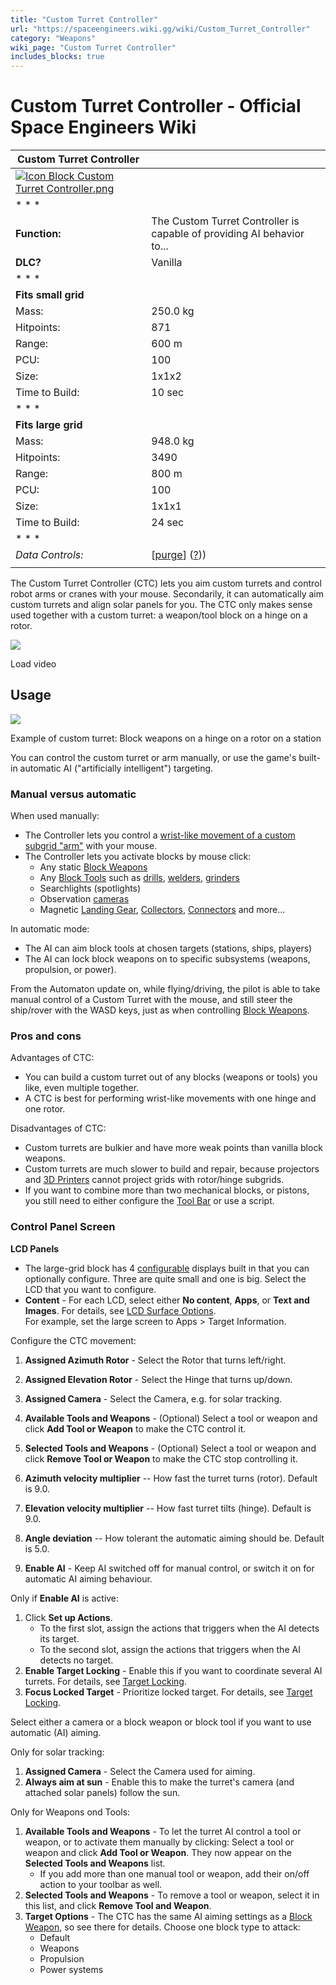 ```yaml
---
title: "Custom Turret Controller"
url: "https://spaceengineers.wiki.gg/wiki/Custom_Turret_Controller"
category: "Weapons"
wiki_page: "Custom Turret Controller"
includes_blocks: true
---
```


# Custom Turret Controller - Official Space Engineers Wiki

| Custom Turret Controller |     |
| --- | --- |
| [![Icon Block Custom Turret Controller.png](https://spaceengineers.wiki.gg/images/7/70/Icon_Block_Custom_Turret_Controller.png?49af70)](https://spaceengineers.wiki.gg/wiki/File:Icon_Block_Custom_Turret_Controller.png) |     |
| * * * |     |
| **Function:** | The Custom Turret Controller is capable of providing AI behavior to... |
| **DLC?** | Vanilla |
| * * * |     |
| **Fits small grid** |     |
| Mass: | 250.0 kg |
| Hitpoints: | 871 |
| Range: | 600 m |
| PCU: | 100 |
| Size: | 1x1x2 |
| Time to Build: | 10 sec |
| * * * |     |
| **Fits large grid** |     |
| Mass: | 948.0 kg |
| Hitpoints: | 3490 |
| Range: | 800 m |
| PCU: | 100 |
| Size: | 1x1x1 |
| Time to Build: | 24 sec |
| * * * |     |
| _Data Controls:_ | \[[purge](https://spaceengineers.wiki.gg/wiki/Custom_Turret_Controller?action=purge)\] ([?](https://spaceengineers.wiki.gg/wiki/Template:Info_Block))) |
|     |     |

The Custom Turret Controller (CTC) lets you aim custom turrets and control robot arms or cranes with your mouse. Secondarily, it can automatically aim custom turrets and align solar panels for you. The CTC only makes sense used together with a custom turret: a weapon/tool block on a hinge on a rotor.

![](https://i.ytimg.com/vi/q25AVvbDcsE/hqdefault.jpg)

Load video

## Usage

[![](https://spaceengineers.wiki.gg/images/thumb/1/1b/Station_defense_using_custom_turret_controllers.png/320px-Station_defense_using_custom_turret_controllers.png?be7fd5)](https://spaceengineers.wiki.gg/wiki/File:Station_defense_using_custom_turret_controllers.png)

Example of custom turret: Block weapons on a hinge on a rotor on a station

You can control the custom turret or arm manually, or use the game's built-in automatic AI ("artificially intelligent") targeting.

### Manual versus automatic

When used manually:

*   The Controller lets you control a [wrist-like movement of a custom subgrid "arm"](https://spaceengineers.wiki.gg/wiki/Mechanical_Blocks "Mechanical Blocks") with your mouse.
*   The Controller lets you activate blocks by mouse click:
    *   Any static [Block Weapons](https://spaceengineers.wiki.gg/wiki/Block_Weapons "Block Weapons")
    *   Any [Block Tools](https://spaceengineers.wiki.gg/wiki/Block_Tools "Block Tools") such as [drills](https://spaceengineers.wiki.gg/wiki/Drill "Drill"), [welders](https://spaceengineers.wiki.gg/wiki/Welder_Block "Welder Block"), [grinders](https://spaceengineers.wiki.gg/wiki/Grinder_Block "Grinder Block")
    *   Searchlights (spotlights)
    *   Observation [cameras](https://spaceengineers.wiki.gg/wiki/Camera "Camera")
    *   Magnetic [Landing Gear](https://spaceengineers.wiki.gg/wiki/Landing_Gear "Landing Gear"), [Collectors](https://spaceengineers.wiki.gg/wiki/Collector "Collector"), [Connectors](https://spaceengineers.wiki.gg/wiki/Connector "Connector") and more...

In automatic mode:

*   The AI can aim block tools at chosen targets (stations, ships, players)
*   The AI can lock block weapons on to specific subsystems (weapons, propulsion, or power).

From the Automaton update on, while flying/driving, the pilot is able to take manual control of a Custom Turret with the mouse, and still steer the ship/rover with the WASD keys, just as when controlling [Block Weapons](https://spaceengineers.wiki.gg/wiki/Block_Weapons "Block Weapons").

### Pros and cons

Advantages of CTC:

*   You can build a custom turret out of any blocks (weapons or tools) you like, even multiple together.
*   A CTC is best for performing wrist-like movements with one hinge and one rotor.

Disadvantages of CTC:

*   Custom turrets are bulkier and have more weak points than vanilla block weapons.
*   Custom turrets are much slower to build and repair, because projectors and [3D Printers](https://spaceengineers.wiki.gg/wiki/3D_Printer "3D Printer") cannot project grids with rotor/hinge subgrids.
*   If you want to combine more than two mechanical blocks, or pistons, you still need to either configure the [Tool Bar](https://spaceengineers.wiki.gg/wiki/Tool_Bar "Tool Bar") or use a script.

### Control Panel Screen

**LCD Panels**

*   The large-grid block has 4 [configurable](https://spaceengineers.wiki.gg/wiki/LCD_Surface_Options "LCD Surface Options") displays built in that you can optionally configure. Three are quite small and one is big. Select the LCD that you want to configure.
*   **Content** - For each LCD, select either **No content**, **Apps**, or **Text and Images**. For details, see [LCD Surface Options](https://spaceengineers.wiki.gg/wiki/LCD_Surface_Options "LCD Surface Options").  
    For example, set the large screen to Apps > Target Information.

Configure the CTC movement:

1.  **Assigned Azimuth Rotor** - Select the Rotor that turns left/right.
2.  **Assigned Elevation Rotor** - Select the Hinge that turns up/down.
3.  **Assigned Camera** - Select the Camera, e.g. for solar tracking.
4.  **Available Tools and Weapons** - (Optional) Select a tool or weapon and click **Add Tool or Weapon** to make the CTC control it.
5.  **Selected Tools and Weapons** - (Optional) Select a tool or weapon and click **Remove Tool or Weapon** to make the CTC stop controlling it.
6.  **Azimuth velocity multiplier** -- How fast the turret turns (rotor). Default is 9.0.
7.  **Elevation velocity multiplier** -- How fast turret tilts (hinge). Default is 9.0.
8.  **Angle deviation** -- How tolerant the automatic aiming should be. Default is 5.0.  
    
9.  **Enable AI** - Keep AI switched off for manual control, or switch it on for automatic AI aiming behaviour.

Only if **Enable AI** is active:

1.  Click **Set up Actions**.
    *   To the first slot, assign the actions that triggers when the AI detects its target.
    *   To the second slot, assign the actions that triggers when the AI detects no target.
2.  **Enable Target Locking** - Enable this if you want to coordinate several AI turrets. For details, see [Target Locking](https://spaceengineers.wiki.gg/wiki/Target_Locking "Target Locking").
3.  **Focus Locked Target** - Prioritize locked target. For details, see [Target Locking](https://spaceengineers.wiki.gg/wiki/Target_Locking "Target Locking").

Select either a camera or a block weapon or block tool if you want to use automatic (AI) aiming.

Only for solar tracking:

1.  **Assigned Camera** - Select the Camera used for aiming.
2.  **Always aim at sun** - Enable this to make the turret's camera (and attached solar panels) follow the sun.

Only for Weapons ond Tools:

1.  **Available Tools and Weapons** - To let the turret AI control a tool or weapon, or to activate them manually by clicking: Select a tool or weapon and click **Add Tool or Weapon**. They now appear on the **Selected Tools and Weapons** list.
    *   If you add more than one manual tool or weapon, add their on/off action to your toolbar as well.
2.  **Selected Tools and Weapons** - To remove a tool or weapon, select it in this list, and click **Remove Tool and Weapon**.
3.  **Target Options** - The CTC has the same AI aiming settings as a [Block Weapon](https://spaceengineers.wiki.gg/wiki/Block_Weapons "Block Weapons"), so see there for details. Choose one block type to attack:
    *   Default
    *   Weapons
    *   Propulsion
    *   Power systems
